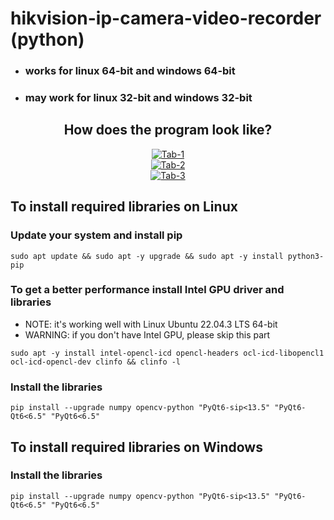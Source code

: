 # hikvision-ip-camera-video-recorder (python)
* ### works for linux 64-bit and windows 64-bit
* ### may work for linux 32-bit and windows 32-bit


<div align="center">
<h2>How does the program look like?</h2>
<a target="_blank" href="https://imageupload.io/D84WNVQvHhvGOWg"><img src="https://imageupload.io/ib/2C8KQqXqwpfOBvI_1692765002.png" alt="Tab-1"/></a><br>
<a target="_blank" href="https://imageupload.io/hfiiKypQbnwSK3G"><img src="https://imageupload.io/ib/3Gmcv7Tk6x48vJn_1692765002.png" alt="Tab-2"/></a><br>
<a target="_blank" href="https://imageupload.io/VuvH19mjbQ0ZF1B"><img src="https://imageupload.io/ib/sozOPAsTzvKtMot_1692765002.png" alt="Tab-3"/></a><br>
</div>


## To install required libraries on Linux

### Update your system and install pip
```
sudo apt update && sudo apt -y upgrade && sudo apt -y install python3-pip
```

### To get a better performance install Intel GPU driver and libraries
* NOTE: it's working well with Linux Ubuntu 22.04.3 LTS 64-bit
* WARNING: if you don't have Intel GPU, please skip this part
```
sudo apt -y install intel-opencl-icd opencl-headers ocl-icd-libopencl1 ocl-icd-opencl-dev clinfo && clinfo -l
```

### Install the libraries
```
pip install --upgrade numpy opencv-python "PyQt6-sip<13.5" "PyQt6-Qt6<6.5" "PyQt6<6.5"
```


## To install required libraries on Windows

### Install the libraries
```
pip install --upgrade numpy opencv-python "PyQt6-sip<13.5" "PyQt6-Qt6<6.5" "PyQt6<6.5"
```
